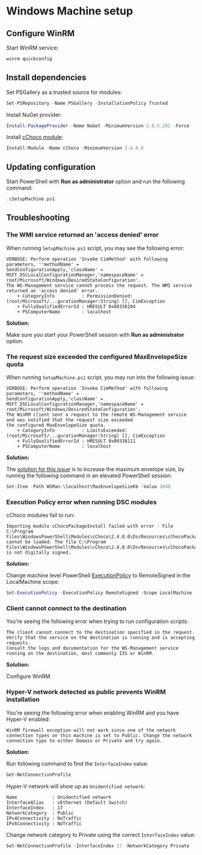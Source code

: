 # Windows Machine setup

## Configure WinRM

Start WinRM service:

```PowerShell
winrm quickconfig
```

## Install dependencies

Set PSGallery as a trusted source for modules:

```PowerShell
Set-PSRepository -Name PSGallery -InstallationPolicy Trusted
```

Install NuGet provider:

```PowerShell
Install-PackageProvider -Name NuGet -MinimumVersion 2.8.5.201 -Force
```

Install [cChoco module](https://www.powershellgallery.com/packages/cChoco/2.3.1.0):

```PowerShell
Install-Module -Name cChoco -MinimumVersion 2.4.0.0
```

## Updating configuration

Start PowerShell with **Run as administrator** option and run the following command:

```PowerShell
.\SetupMachine.ps1
```

## Troubleshooting

### The WMI service returned an 'access denied' error

When running `SetupMachine.ps1` script, you may see the following error:

```text
VERBOSE: Perform operation 'Invoke CimMethod' with following parameters, ''methodName' =
SendConfigurationApply,'className' = MSFT_DSCLocalConfigurationManager,'namespaceName' =
root/Microsoft/Windows/DesiredStateConfiguration'.
The WS-Management service cannot process the request. The WMI service returned an 'access denied' error.
    + CategoryInfo          : PermissionDenied: (root/Microsoft/...gurationManager:String) [], CimException
    + FullyQualifiedErrorId : HRESULT 0x80338104
    + PSComputerName        : localhost
```

**Solution:**

Make sure you start your PowerShell session with **Run as administrator** option.

### The request size exceeded the configured MaxEnvelopeSize quota

When running `SetupMachine.ps1` script, you may run into the following issue:

```text
VERBOSE: Perform operation 'Invoke CimMethod' with following parameters, ''methodName' =
SendConfigurationApply,'className' = MSFT_DSCLocalConfigurationManager,'namespaceName' =
root/Microsoft/Windows/DesiredStateConfiguration'.
The WinRM client sent a request to the remote WS-Management service and was notified that the request size exceeded
the configured MaxEnvelopeSize quota.
    + CategoryInfo          : LimitsExceeded: (root/Microsoft/...gurationManager:String) [], CimException
    + FullyQualifiedErrorId : HRESULT 0x80338111
    + PSComputerName        : localhost
```

**Solution:**

The [solution for this issue][1] is to increase the maximum envelope size, by running the following command in an elevated PowerShell session:

```PowerShell
Set-Item -Path WSMan:\localhost\MaxEnvelopeSizeKb -Value 2048
```

[1]: https://github.com/powershell/sharepointdsc/wiki/Error-Exceeded-the-configured-MaxEnvelopeSize-quota

### Execution Policy error when running DSC modules

cChoco modules fail to run:

```text
Importing module cChocoPackageInstall failed with error - File C:\Program
Files\WindowsPowerShell\Modules\cChoco\2.4.0.0\DscResources\cChocoPackageInstall\cChocoPackageInstall.psm1 cannot be loaded. The file C:\Program
Files\WindowsPowerShell\Modules\cChoco\2.4.0.0\DscResources\cChocoPackageInstall\cChocoPackageInstall.psm1 is not digitally signed.
```

**Solution:**

Change machine level PowerShell [ExecutionPolicy][2] to RemoteSigned in the LocalMachine scope:

```PowerShell
Set-ExecutionPolicy -ExecutionPolicy RemoteSigned -Scope LocalMachine
```

[2]: https://docs.microsoft.com/en-gb/powershell/module/microsoft.powershell.core/about/about_execution_policies?view=powershell-5.1

### Client cannot connect to the destination

You're seeing the following error when trying to run configuration scripts:

```text
The client cannot connect to the destination specified in the request. Verify that the service on the destination is running and is accepting requests.
Consult the logs and documentation for the WS-Management service running on the destination, most commonly IIS or WinRM.
```

**Solution:**

Configure WinRM.

### Hyper-V network detected as public prevents WinRM installation

You're seeing the following error when enabling WinRM and you have Hyper-V enabled:

```text
WinRM firewall exception will not work since one of the network connection types on this machine is set to Public. Change the network connection type to either Domain or Private and try again.
```

**Solution:**

Run following command to find the `InterfaceIndex` value:

```PowerShell
Get-NetConnectionProfile
```

Hyper-V network will show up as `Unidentified network`:

```text
Name             : Unidentified network
InterfaceAlias   : vEthernet (Default Switch)
InterfaceIndex   : 17
NetworkCategory  : Public
IPv4Connectivity : NoTraffic
IPv6Connectivity : NoTraffic
```

Change network category to Private using the correct `InterfaceIndex` value:

```PowerShell
Set-NetConnectionProfile -InterfaceIndex 17 -NetworkCategory Private
```